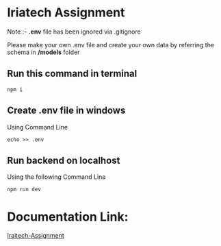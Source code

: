 # Iriatech Assignment

Note :- **.env** file has been ignored via .gitignore

Please make your own .env file and create your own data by referring the schema in **/models** folder

## Run this command in terminal

```
npm i 
```

## Create .env file in windows

Using Command Line

```
echo >> .env
```

## Run backend on localhost

Using the following Command Line

```
npm run dev
```

# Documentation Link:

[Iraitech-Assignment](https://documenter.getpostman.com/view/21646670/UzXSwbNk)